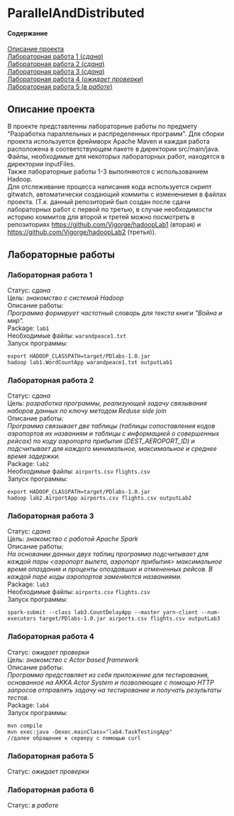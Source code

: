 # ParallelAndDistributed

#### Содержание
[Описание проекта](#description)  
[Лабораторная работа 1 (_сдана_)](#lab1)  
[Лабораторная работа 2 (_сдана_)](#lab2)  
[Лабораторная работа 3 (_сдана_)](#lab3)  
[Лабораторная работа 4 (_ожидает проверки_)](#lab4)  
[Лабораторная работа 5 (_в работе_)](#lab5)  

<a name="description"><h2>Описание проекта</h2></a>
В проекте представленны лабораторные работы по предмету "Разработка параллельных и распределенных программ". Для сборки проекта используется фреймворк Apache Maven и каждая работа расположена в соответствующем пакете в директории src/main/java. Файлы, необходимые для некоторых лабораторных работ, находятся в директории inputFiles.  
Также лабораторные работы 1-3 выполняются с использованием Hadoop.  
Для отслеживание процесса написания кода используется скрипт gitwatch, автоматически создающий коммиты с изменениемя в файлах проекта. (Т.к. данный репозиторий был создан после сдачи лабораторных работ с первой по третью, в случае необходимости историю коммитов для второй и третей можно посмотреть в репозиториях https://github.com/Vigorge/hadoopLab1 (вторая) и https://github.com/Vigorge/hadoopLab2 (третья)).

## Лабораторные работы
<a name="lab1"><h3>Лабораторная работа 1</h3></a>
Статус: _сдана_  
Цель: _знакомство с системой Hadoop_  
Описание работы:  
_Программа формирует частотный словарь для текста книги "Война и мир"._  
Package: `lab1`  
Необходимые файлы: `warandpeace1.txt`  
Запуск программы:

    export HADOOP_CLASSPATH=target/PDlabs-1.0.jar
    hadoop lab1.WordCountApp warandpeace1.txt outputLab1

<a name="lab2"><h3>Лабораторная работа 2</h3></a>
Статус: _сдана_  
Цель: _разработка программы, реализующей задачу связывания наборов данных по ключу методом Reduse side join_  
Описание работы:  
_Программа связывает две таблицы (таблицы сопоставления кодов аэропортов их названиям и таблицы с информацией о совершенных рейсах) по коду аэропорта прибытия (DEST_AEROPORT_ID) и подсчитывает для каждого минимальное, максимальное и среднее время задержки._  
Package: `lab2`  
Необходимые файлы: `airports.csv` `flights.csv`  
Запуск программы:

    export HADOOP_CLASSPATH=target/PDlabs-1.0.jar
    hadoop lab2.AirportApp airports.csv flights.csv outputLab2
    
<a name="lab3"><h3>Лабораторная работа 3</h3></a>
Статус: _сдана_  
Цель: _знакомство с работой Apache Spark_  
Описание работы:  
_На основании данных двух таблиц программа подсчитывает для каждой пары <аэропорт вылета, аэропорт прибытия> максимальное время опаздания и проценты опоздавших и отмененных рейсов. В каждой паре коды аэропортов заменяются названиями._  
Package: `lab3`  
Необходимые файлы: `airports.csv` `flights.csv`  
Запуск программы:

    spark-submit --class lab3.CountDelayApp --master yarn-client --num-executors target/PDlabs-1.0.jar airports.csv flights.csv outputLab3
    
<a name="lab4"><h3>Лабораторная работа 4</h3></a>
Статус: _ожидает проверки_  
Цель: _знакомство с Actor based framework_  
Описание работы:  
_Программа представляет из себя приложение для тестирования, основанное на AKKA Actor System и позволяющее с помощю HTTP запросов отправлять задачу на тестирование и получать результаты тестов._  
Package: `lab4`  
Запуск программы:

	mvn compile
	mvn exec:java -Dexec.mainClass="lab4.TaskTestingApp"
	//далее обращение к серверу с помощью curl

<a name="lab5"><h3>Лабораторная работа 5</h3></a>
Статус: _ожидает проверки_  


<a name="lab6"><h3>Лабораторная работа 6</h3></a>
Статус: _в работе_  

